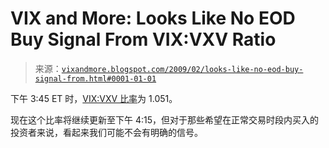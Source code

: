 <!--yml

分类：未分类

日期：2024-05-18 17:59:25

-->

# VIX and More: Looks Like No EOD Buy Signal From VIX:VXV Ratio

> 来源：[`vixandmore.blogspot.com/2009/02/looks-like-no-eod-buy-signal-from.html#0001-01-01`](http://vixandmore.blogspot.com/2009/02/looks-like-no-eod-buy-signal-from.html#0001-01-01)

下午 3:45 ET 时，[VIX:VXV 比率](http://vixandmore.blogspot.com/search/label/VIX%3AVXV)为 1.051。

现在这个比率将继续更新至下午 4:15，但对于那些希望在正常交易时段内买入的投资者来说，看起来我们可能不会有明确的信号。
